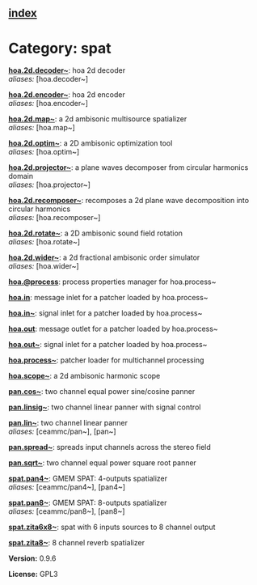 [index](index.html) 
---

# Category: spat




[**hoa.2d.decoder\~**](hoa.2d.decoder~.html): hoa 2d decoder <br>
_aliases:_ \[hoa.decoder\~\]


[**hoa.2d.encoder\~**](hoa.2d.encoder~.html): hoa 2d encoder <br>
_aliases:_ \[hoa.encoder\~\]


[**hoa.2d.map\~**](hoa.2d.map~.html): a 2d ambisonic multisource spatializer <br>
_aliases:_ \[hoa.map\~\]


[**hoa.2d.optim\~**](hoa.2d.optim~.html): a 2D ambisonic optimization tool <br>
_aliases:_ \[hoa.optim\~\]


[**hoa.2d.projector\~**](hoa.2d.projector~.html): a plane waves decomposer from circular harmonics domain <br>
_aliases:_ \[hoa.projector\~\]


[**hoa.2d.recomposer\~**](hoa.2d.recomposer~.html): recomposes a 2d plane wave decomposition into circular harmonics <br>
_aliases:_ \[hoa.recomposer\~\]


[**hoa.2d.rotate\~**](hoa.2d.rotate~.html): a 2D ambisonic sound field rotation <br>
_aliases:_ \[hoa.rotate\~\]


[**hoa.2d.wider\~**](hoa.2d.wider~.html): a 2d fractional ambisonic order simulator <br>
_aliases:_ \[hoa.wider\~\]


[**hoa.@process**](hoa.%40process.html): process properties manager for hoa.process~ 

[**hoa.in**](hoa.in.html): message inlet for a patcher loaded by hoa.process~ 

[**hoa.in\~**](hoa.in~.html): signal inlet for a patcher loaded by hoa.process~ 

[**hoa.out**](hoa.out.html): message outlet for a patcher loaded by hoa.process~ 

[**hoa.out\~**](hoa.out~.html): signal inlet for a patcher loaded by hoa.process~ 

[**hoa.process\~**](hoa.process~.html): patcher loader for multichannel processing 

[**hoa.scope\~**](hoa.scope~.html): a 2d ambisonic harmonic scope 

[**pan.cos\~**](pan.cos~.html): two channel equal power sine/cosine panner 

[**pan.linsig\~**](pan.linsig~.html): two channel linear panner with signal control 

[**pan.lin\~**](pan.lin~.html): two channel linear panner <br>
_aliases:_ \[ceammc/pan\~\], \[pan\~\]


[**pan.spread\~**](pan.spread~.html): spreads input channels across the stereo field 

[**pan.sqrt\~**](pan.sqrt~.html): two channel equal power square root panner 

[**spat.pan4\~**](spat.pan4~.html): GMEM SPAT: 4-outputs spatializer <br>
_aliases:_ \[ceammc/pan4\~\], \[pan4\~\]


[**spat.pan8\~**](spat.pan8~.html): GMEM SPAT: 8-outputs spatializer <br>
_aliases:_ \[ceammc/pan8\~\], \[pan8\~\]


[**spat.zita6x8\~**](spat.zita6x8~.html): spat with 6 inputs sources to 8 channel output 

[**spat.zita8\~**](spat.zita8~.html): 8 channel reverb spatializer 


**Version:** 0.9.6

**License:** GPL3
